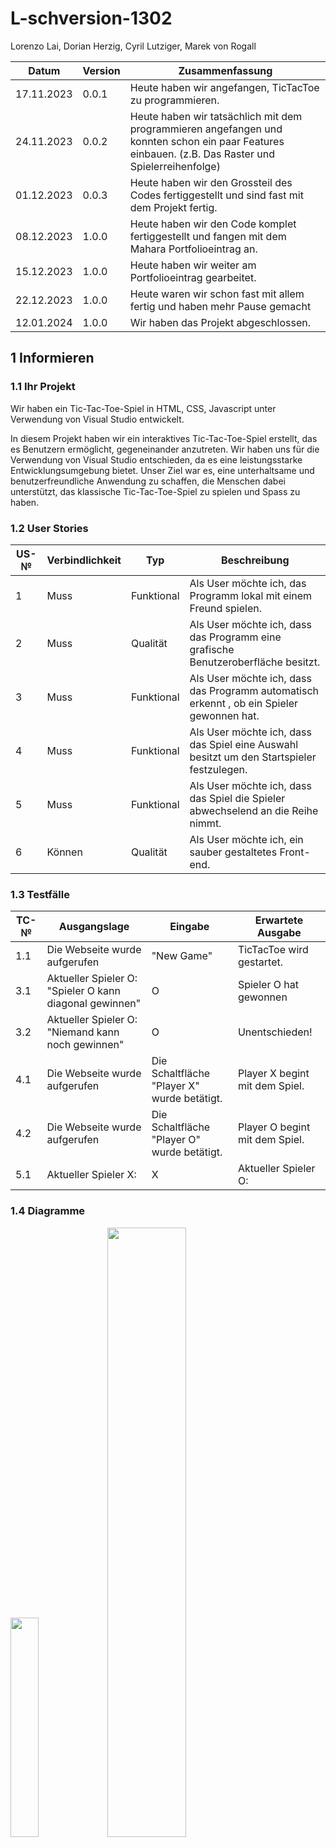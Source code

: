 # L-schversion-1302

Lorenzo Lai, Dorian Herzig, Cyril Lutziger, Marek von Rogall

| Datum | Version | Zusammenfassung |
| ---- | --------------- | ---- |
| 17.11.2023 | 0.0.1   | Heute haben wir angefangen, TicTacToe zu programmieren.|
| 24.11.2023 | 0.0.2   | Heute haben wir tatsächlich mit dem programmieren angefangen und konnten schon ein paar Features einbauen. (z.B. Das Raster und Spielerreihenfolge)|
| 01.12.2023 | 0.0.3   | Heute haben wir den Grossteil des Codes fertiggestellt und sind fast mit dem Projekt fertig. |   
| 08.12.2023 | 1.0.0   | Heute haben wir den Code komplet fertiggestellt und fangen mit dem Mahara Portfolioeintrag an. |
| 15.12.2023 | 1.0.0   | Heute haben wir weiter am Portfolioeintrag gearbeitet. |
| 22.12.2023 | 1.0.0   | Heute waren wir schon fast mit allem fertig und haben mehr Pause gemacht |
| 12.01.2024 | 1.0.0   | Wir haben das Projekt abgeschlossen. |

## 1 Informieren

### 1.1 Ihr Projekt

Wir haben ein Tic-Tac-Toe-Spiel in HTML, CSS, Javascript unter Verwendung von Visual Studio entwickelt.

In diesem Projekt haben wir ein interaktives Tic-Tac-Toe-Spiel erstellt, das es Benutzern ermöglicht, gegeneinander anzutreten. Wir haben uns für die Verwendung von Visual Studio entschieden, da es eine leistungsstarke Entwicklungsumgebung bietet. Unser Ziel war es, eine unterhaltsame und benutzerfreundliche Anwendung zu schaffen, die Menschen dabei unterstützt, das klassische Tic-Tac-Toe-Spiel zu spielen und Spass zu haben.

### 1.2 User Stories

| US-№ | Verbindlichkeit | Typ  | Beschreibung                       |
| ---- | --------------- | ---- | ---------------------------------- |
| 1    |  Muss               |  Funktional    | Als User möchte ich, das Programm lokal mit einem Freund spielen. |
| 2    |  Muss               |  Qualität    | Als User möchte ich, dass das Programm eine grafische Benutzeroberfläche besitzt. |
| 3    |  Muss               |  Funktional    | Als User möchte ich, dass das Programm automatisch erkennt , ob ein Spieler gewonnen hat. |
| 4    |  Muss               |  Funktional    | Als User möchte ich, dass das Spiel eine Auswahl besitzt um den Startspieler festzulegen. |
| 5    |  Muss               |  Funktional    | Als User möchte ich, dass das Spiel die Spieler abwechselend an die Reihe nimmt. |
| 6    |  Können             |  Qualität      | Als User möchte ich, ein sauber gestaltetes Front-end. |

### 1.3 Testfälle

| TC-№ | Ausgangslage | Eingabe | Erwartete Ausgabe |
| ---- | ------------ | ------- | ----------------- |
| 1.1  | Die Webseite wurde aufgerufen | "New Game" | TicTacToe wird gestartet. |
|3.1 |Aktueller Spieler O: "Spieler O kann diagonal gewinnen"|O |Spieler O hat gewonnen |
|3.2 |Aktueller Spieler O: "Niemand kann noch gewinnen" |O |Unentschieden! |
| 4.1  | Die Webseite wurde aufgerufen | Die Schaltfläche "Player X" wurde betätigt. | Player X begint mit dem Spiel. |
| 4.2  | Die Webseite wurde aufgerufen | Die Schaltfläche "Player O" wurde betätigt. | Player O begint mit dem Spiel. |
| 5.1  | Aktueller Spieler X: | X | Aktueller Spieler O: |gestartet. |

### 1.4 Diagramme

<img src="https://github.com/DorianHerzig9/L-schversion-1302/assets/110893394/30df35fa-1c83-4e29-b36d-032fc83a6867" width=30% height=30%>
<img src="https://github.com/DorianHerzig9/L-schversion-1302/assets/110893288/df0b1e8b-b7d3-4c6e-b8de-cbad52387336" width=50% height=50%>

## 2 Planen

| AP-№ | Frist | Zuständig | Beschreibung | geplante Zeit |
| ---- | ----- | --------- | ------------ | ------------- |
| 1.A  |   24.11.23    | Dorian | Lokal spielen infomieren | 15' |
| 1.B  |   24.11.23    | Dorian/Marek | Implementieren | 45' |
| 1.C  |   24.11.23    | Marek/Cyril/Lorenzo/Dorian | Auswerten| 10' |
| 2.A  |   24.11.23    | Cyril/Marek | Grafische Benutzeroberfläche informieren| 10' |
| 2.B  |   24.11.23    | Marek/Lorenzo | Implementieren | 60' |
| 2.C  |   01.12.23    | Marek/Cyril | Auswerten | 10' |
| 3.A  |   01.12.23    | Marek/Lorenzo/Cyril | Sieger erkennen informieren | 45' |
| 3.B  |   01.12.23    | Marek/Cyril | Implementieren | 120' |
| 3.C  |   01.12.23    | Cyril/Dorian | Auswerten | 60' |
| 4.A  |   08.12.23    | Dorian/Marek/Lorenzo | Auswahl Startspieler Informieren | 15'  |
| 4.B  |   08.12.23    | Marek/Dorian | Implementiern | 60' |
| 4.C  |   08.12.23    | Dorian/Lorenzo/Cyril | Auswerten | 20' |
| 5.A  |   12.01.24    | Marek/Dorian         | Abwechseln des Spielers informieren| 10'|
| 5.B  |   12.01.24    | Marek/Cyril         | Implementieren| 30'|
| 5.C  |   12.01.24    | Marek/Dorian/Lorenzo/Cyril         | Auswerten| 15'|

## 3 Entscheiden

Wir haben uns für die folgenden User Storys im Zusammenhang mit der Spiellogik entschieden, da sie sowohl für die Benutzererfahrung als auch für unsere Entwicklungsziele sinnvoll sind. Als Beispiel nehmen wir die Spiellogik: Diese wurde so implementiert, dass das Spiel reibungslos abläuft und die Regeln von Tic-Tac-Toe korrekt eingehalten werden. Eine klare und zuverlässige Spiellogik sorgt dafür, dass die Benutzer eine konsistente und unterhaltsame Spielerfahrung haben.

Die Implementierung der Spiellogik stellte eine anspruchsvolle Herausforderung dar, da die korrekte Handhabung von Spielerzügen, Gewinnbedingungen und Unentschieden eine präzise Umsetzung erforderte. Durch eine sorgfältige Entwicklung haben wir sichergestellt, dass das Spiel fair und verständlich ist, wodurch die Nutzerfreundlichkeit und Zufriedenheit maximiert werden.

## 4 Realisieren

| AP-№ | Datum | Zuständig | geplante Zeit | tatsächliche Zeit |
| ---- | ----- | --------- | ------------- | ----------------- |
| 1.A  |   24.11.23    | Dorian | 15' | 15' |
| 1.B  |   24.11.23    | Dorian/Marek | 45' | ~60' |
| 1.C  |   24.11.23    | Marek/Cyril/Lorenzo/Dorian | 10' | 20' |
| 2.A  |   24.11.23    | Cyril/Marek | 10'| 15' |
| 2.B  |   24.11.23    | Marek/Lorenzo | 60' | 80' |
| 2.C  |   01.12.23    | Marek/Cyril | 10' | 15' |
| 3.A  |   01.12.23    | Marek/Lorenzo/Cyril | 45' | ~60' |
| 3.B  |   01.12.23    | Marek/Cyril | 120' | ~160' |
| 3.C  |   01.12.23    | Cyril/Dorian | 60' | 60' |
| 4.A  |   08.12.23    | Dorian/Marek/Lorenzo | 15' | ~25'  |
| 4.B  |   08.12.23    | Marek/Dorian | 60' | ~100' |
| 4.C  |   08.12.23    | Dorian/Lorenzo/Cyril | 20' | 25' |
| 5.A  |   12.01.24    | Marek/Dorian         | 10' | 20'|
| 5.B  |   12.01.24    | Marek/Cyril         | 30' | ~100'|
| 5.C  |   12.01.24    | Marek/Dorian/Lorenzo/Cyril | 15' | ~30'|

## 5 Kontrollieren

### 5.1 Testprotokoll

| TC-№ | Datum | Resultat | Tester |
| ---- | ----- | -------- | ------ |
| 1.1  |  24.11.23 |  OK  | Cyril / Marek / Lorenzo /Dorian |
| 3.1  |  01.12.23 |  OK  | Cyril / Marek / Lorenzo /Dorian |
| 3.2  |  01.12.23 |  OK  | Cyril / Marek / Lorenzo /Dorian |
| 4.1  |  08.12.23 |  OK  | Cyril / Marek / Lorenzo /Dorian |
| 4.2  |  08.12.23 |  OK  | Cyril / Marek / Lorenzo /Dorian |
| 5.1  |  12.01.24 |  OK  | Cyril / Marek / Lorenzo /Dorian |

Alles funktioniert und ist erfolgreich implementiert worden.

## 6 Auswerten

Was lief gut in unserem Projekt?
Wir konnten alles ziemlich schnell und nach Plan erledigen. Es gab keine wirklichen Schwierigkeiten. Was gut lief, war das schnelle und intensive Arbeiten am Projekt.

Was lief nicht gut in unserem Projekt?
Wir konnten das Projekt ohne schwerwiegende Probleme abschliessen.
